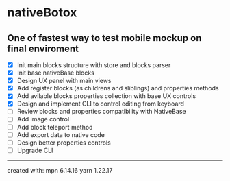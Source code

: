 # nativeBotox
One of fastest way to test mobile mockup on final enviroment
------------------

- [x] Init main blocks structure with store and blocks parser
- [x] Init base nativeBase blocks
- [x] Design UX panel with main views
- [x] Add register blocks (as childrens and sliblings) and properties methods
- [x] Add avilable blocks properties collection with base UX controls
- [x] Design and implement CLI to control editing from keyboard
- [ ] Review blocks and properties compatibility with NativeBase
- [ ] Add image control
- [ ] Add block teleport method
- [ ] Add export data to native code
- [ ] Design better properties controls
- [ ] Upgrade CLI

------------------
created with:
mpn 6.14.16
yarn 1.22.17
